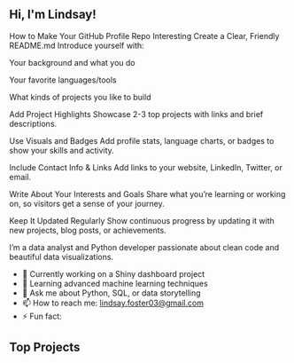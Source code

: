 ## Hi, I'm Lindsay!

How to Make Your GitHub Profile Repo Interesting
Create a Clear, Friendly README.md
Introduce yourself with:

Your background and what you do

Your favorite languages/tools

What kinds of projects you like to build

Add Project Highlights
Showcase 2-3 top projects with links and brief descriptions.

Use Visuals and Badges
Add profile stats, language charts, or badges to show your skills and activity.

Include Contact Info & Links
Add links to your website, LinkedIn, Twitter, or email.

Write About Your Interests and Goals
Share what you’re learning or working on, so visitors get a sense of your journey.

Keep It Updated Regularly
Show continuous progress by updating it with new projects, blog posts, or achievements.

<!--
**LFoster03/LFoster03** is a ✨ _special_ ✨ repository because its `README.md` (this file) appears on your GitHub profile.

Here are some ideas to get you started:

- 🔭 I’m currently working on ...
- 🌱 I’m currently learning ...
- 👯 I’m looking to collaborate on ...
- 🤔 I’m looking for help with ...
- 💬 Ask me about ...
- 📫 How to reach me: ...
- 😄 Pronouns: ...
- ⚡ Fun fact: ...
-->

I’m a data analyst and Python developer passionate about clean code and beautiful data visualizations.

- 🔭 Currently working on a Shiny dashboard project  
- 🌱 Learning advanced machine learning techniques  
- 💬 Ask me about Python, SQL, or data storytelling  
- 📫 How to reach me: [lindsay.foster03@gmail.com](mailto:lindsay.foster03@gmail.com)  
- ⚡ Fun fact: 

## Top Projects


